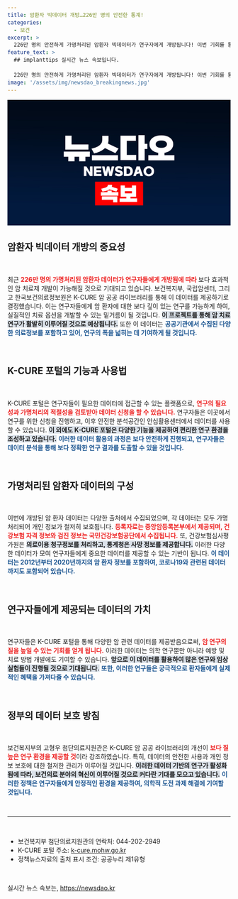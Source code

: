 ```yaml
---
title: 암환자 빅데이터 개방…226만 명의 안전한 통계!
categories:
  - 보건
excerpt: >
  226만 명의 안전하게 가명처리된 암환자 빅데이터가 연구자에게 개방됩니다! 이번 기회를 통해 새로운 암 치료제 개발과 혁신적인 연구가 활발해질 것으로 기대됩니다.
feature_text: >
  ## implanttips 실시간 뉴스 속보입니다.

  226만 명의 안전하게 가명처리된 암환자 빅데이터가 연구자에게 개방됩니다! 이번 기회를 통해 새로운 암 치료제 개발과 혁신적인 연구가 활발해질 것으로 기대됩니다.
image: '/assets/img/newsdao_breakingnews.jpg'
---
```


<p><img src="/assets/img/newsdao_breakingnews.jpg" alt="implanttips 속보" /></p>

<h2 data-ke-size="size26">암환자 빅데이터 개방의 중요성</h2>

<p data-ke-size="size16">&nbsp;</p>

<p>최근 <b><span style="color: #ee2323;">226만 명의 가명처리된 암환자 데이터가 연구자들에게 개방됨에 따라</span></b> 보다 효과적인 암 치료제 개발이 가능해질 것으로 기대되고 있습니다. 보건복지부, 국립암센터, 그리고 한국보건의료정보원은 K-CURE 암 공공 라이브러리를 통해 이 데이터를 제공하기로 결정했습니다. 이는 연구자들에게 암 환자에 대한 보다 깊이 있는 연구를 가능하게 하여, 실질적인 치료 옵션을 개발할 수 있는 밑거름이 될 것입니다. <b><span style="background-color: #21538527;">이 프로젝트를 통해 암 치료 연구가 활발히 이루어질 것으로 예상됩니다.</span></b> 또한 이 데이터는 <b><span style="color: #1a5490;">공공기관에서 수집된 다양한 의료정보를 포함하고 있어, 연구의 폭을 넓히는 데 기여하게 될 것입니다.</span></b></p>

<p data-ke-size="size16">&nbsp;</p>

<h2 data-ke-size="size26">K-CURE 포털의 기능과 사용법</h2>

<p data-ke-size="size16">&nbsp;</p>

<p>K-CURE 포털은 연구자들이 필요한 데이터에 접근할 수 있는 플랫폼으로, <b><span style="color: #ee2323;">연구의 필요성과 가명처리의 적절성을 검토받아 데이터 신청을 할 수 있습니다.</span></b> 연구자들은 이곳에서 연구를 위한 신청을 진행하고, 이후 안전한 분석공간인 안심활용센터에서 데이터를 사용할 수 있습니다. <b><span style="background-color: #21538527;">이 외에도 K-CURE 포털은 다양한 기능을 제공하여 편리한 연구 환경을 조성하고 있습니다.</span></b> <b><span style="color: #1a5490;">이러한 데이터 활용의 과정은 보다 안전하게 진행되고, 연구자들은 데이터 분석을 통해 보다 정확한 연구 결과를 도출할 수 있을 것입니다.</span></b> </p>

<p data-ke-size="size16">&nbsp;</p>

<h2 data-ke-size="size26">가명처리된 암환자 데이터의 구성</h2>

<p data-ke-size="size16">&nbsp;</p>

<p>이번에 개방된 암 환자 데이터는 다양한 출처에서 수집되었으며, 각 데이터는 모두 가명처리되어 개인 정보가 철저히 보호됩니다. <b><span style="color: #ee2323;">등록자료는 중앙암등록본부에서 제공되며, 건강보험 자격 정보와 검진 정보는 국민건강보험공단에서 수집됩니다.</span></b> 또, 건강보험심사평가원은 <b><span style="background-color: #21538527;">의료이용 청구정보를 처리하고, 통계청은 사망 정보를 제공합니다.</span></b> 이러한 다양한 데이터가 모여 연구자들에게 중요한 데이터를 제공할 수 있는 기반이 됩니다. <b><span style="color: #1a5490;">이 데이터는 2012년부터 2020년까지의 암 환자 정보를 포함하여, 코로나19와 관련된 데이터까지도 포함되어 있습니다.</span></b></p>

<p data-ke-size="size16">&nbsp;</p>

<h2 data-ke-size="size26">연구자들에게 제공되는 데이터의 가치</h2>

<p data-ke-size="size16">&nbsp;</p>

<p>연구자들은 K-CURE 포털을 통해 다양한 암 관련 데이터를 제공받음으로써, <b><span style="color: #ee2323;">암 연구의 질을 높일 수 있는 기회를 얻게 됩니다.</span></b> 이러한 데이터는 의학 연구뿐만 아니라 예방 및 치료 방법 개발에도 기여할 수 있습니다. <b><span style="background-color: #21538527;">앞으로 이 데이터를 활용하여 많은 연구와 임상 실험들이 진행될 것으로 기대됩니다.</span></b> <b><span style="color: #1a5490;">또한, 이러한 연구들은 궁극적으로 환자들에게 실제적인 혜택을 가져다줄 수 있습니다.</span></b></p>

<p data-ke-size="size16">&nbsp;</p>

<h2 data-ke-size="size26">정부의 데이터 보호 방침</h2>

<p data-ke-size="size16">&nbsp;</p>

<p>보건복지부의 고형우 첨단의료지원관은 K-CURE 암 공공 라이브러리의 개선이 <b><span style="color: #ee2323;">보다 질 높은 연구 환경을 제공할 것</span></b>이라 강조하였습니다. 특히, 데이터의 안전한 사용과 개인 정보 보호에 대한 철저한 관리가 이루어질 것입니다. <b><span style="background-color: #21538527;">이러한 데이터 기반의 연구가 활성화됨에 따라, 보건의료 분야의 혁신이 이루어질 것으로 커다란 기대를 모으고 있습니다.</span></b> <b><span style="color: #1a5490;">이러한 정책은 연구자들에게 안정적인 환경을 제공하여, 의학적 도전 과제 해결에 기여할 것입니다.</span></b></p>

<p data-ke-size="size16">&nbsp;</p>

<hr />

<p data-ke-size="size16">&nbsp;</p>

<ul>
    <li>보건복지부 첨단의료지원관의 연락처: 044-202-2949</li>
    <li>K-CURE 포털 주소: <a href="https://k-cure.mohw.go.kr">k-cure.mohw.go.kr</a></li>
    <li>정책뉴스자료의 출처 표시 조건: 공공누리 제1유형</li>
</ul>

<p data-ke-size="size16">&nbsp;</p>
실시간 뉴스 속보는, <a href="https://newsdao.kr" rel="dofollow">https://newsdao.kr</a>


